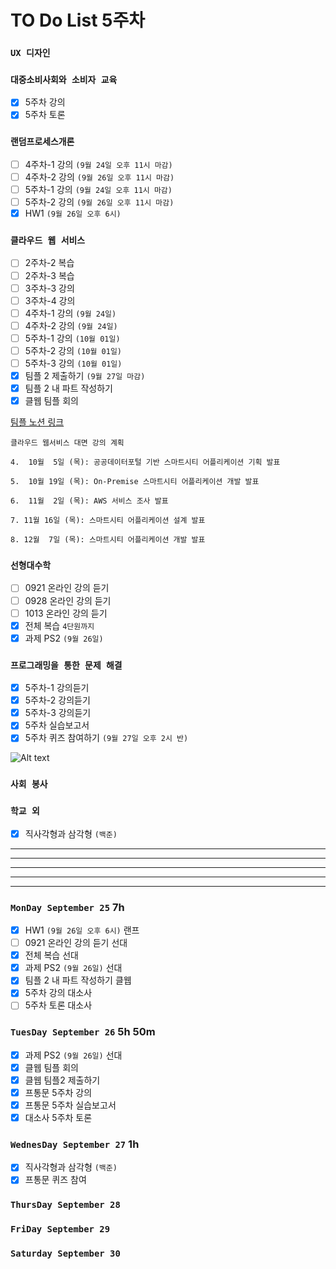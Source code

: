 # TO Do List 5주차

### `UX 디자인` 

### `대중소비사회와 소비자 교육`
- [x] 5주차 강의
- [x] 5주차 토론

### `랜덤프로세스개론`
- [ ] 4주차-1 강의 `(9월 24일 오후 11시 마감)`
- [ ] 4주차-2 강의 `(9월 26일 오후 11시 마감)`
- [ ] 5주차-1 강의 `(9월 24일 오후 11시 마감)`
- [ ] 5주차-2 강의 `(9월 26일 오후 11시 마감)`
- [x] HW1 `(9월 26일 오후 6시)`

### `클라우드 웹 서비스`
- [ ] 2주차-2 복습
- [ ] 2주차-3 복습 
- [ ] 3주차-3 강의 
- [ ] 3주차-4 강의 
- [ ] 4주차-1 강의 `(9월 24일)`
- [ ] 4주차-2 강의 `(9월 24일)` 
- [ ] 5주차-1 강의 `(10월 01일)`
- [ ] 5주차-2 강의 `(10월 01일)` 
- [ ] 5주차-3 강의 `(10월 01일)` 
- [x] 팀플 2 제출하기 `(9월 27일 마감)`
- [x] 팀플 2 내 파트 작성하기
- [x] 클웹 팀플 회의

[팀플 노션 링크](https://www.notion.so/Cloud-Web-Service-Team-Project-cb7f98e2e37c43fd98b7937e0d5018c5)
```
클라우드 웹서비스 대면 강의 계획

4.  10월  5일 (목): 공공데이터포털 기반 스마트시티 어플리케이션 기획 발표

5.  10월 19일 (목): On-Premise 스마트시티 어플리케이션 개발 발표

6.  11월  2일 (목): AWS 서비스 조사 발표

7. 11월 16일 (목): 스마트시티 어플리케이션 설계 발표

8. 12월  7일 (목): 스마트시티 어플리케이션 개발 발표
```

### `선형대수학`
- [ ] 0921 온라인 강의 듣기
- [ ] 0928 온라인 강의 듣기
- [ ] 1013 온라인 강의 듣기
- [x] 전체 복습 `4단원까지`
- [x] 과제 PS2 `(9월 26일)`

### `프로그래밍을 통한 문제 해결`
- [x] 5주차-1 강의듣기
- [x] 5주차-2 강의듣기
- [x] 5주차-3 강의듣기
- [x] 5주차 실습보고서 
- [x] 5주차 퀴즈 참여하기 `(9월 27일 오후 2시 반)`

![Alt text](%E1%84%91%E1%85%B3%E1%84%90%E1%85%A9%E1%86%BC%E1%84%86%E1%85%AE%E1%86%AB%E1%84%80%E1%85%A1%E1%86%BC%E1%84%8B%E1%85%B4%E1%84%80%E1%85%A8%E1%84%92%E1%85%AC%E1%86%A8%E1%84%89%E1%85%A5.png)

### `사회 봉사`

### `학교 외`
- [x] 직사각형과 삼각형 `(백준)`

---
---
---
---
---

### `MonDay September 25` 7h
- [X] HW1 `(9월 26일 오후 6시)` 랜프
- [ ] 0921 온라인 강의 듣기     선대
- [x] 전체 복습                선대
- [x] 과제 PS2 `(9월 26일)`     선대
- [x] 팀플 2 내 파트 작성하기       클웹
- [x] 5주차 강의            대소사
- [ ] 5주차 토론            대소사

### `TuesDay September 26` 5h 50m
- [x] 과제 PS2 `(9월 26일)`     선대
- [x] 클웹 팀플 회의
- [x] 클웹 팀플2 제출하기
- [x] 프통문 5주차 강의
- [x] 프통문 5주차 실습보고서
- [x] 대소사 5주차 토론

### `WednesDay September 27` 1h
- [x] 직사각형과 삼각형 `(백준)`
- [x] 프통문 퀴즈 참여

### `ThursDay September 28` 

### `FriDay September 29`

### `Saturday September 30` 
